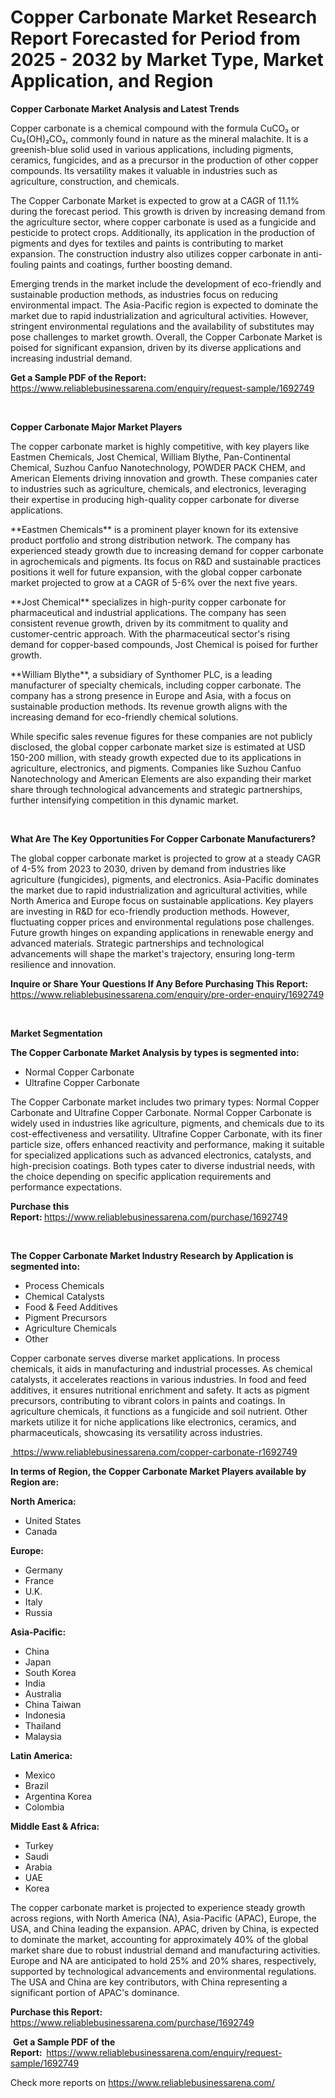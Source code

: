 <p><h1>Copper Carbonate Market Research Report Forecasted for Period from 2025 -  2032 by Market Type, Market Application, and Region</h1></p><p><strong>Copper Carbonate Market Analysis and Latest Trends</strong></p>
<p><p>Copper carbonate is a chemical compound with the formula CuCO₃ or Cu₂(OH)₂CO₃, commonly found in nature as the mineral malachite. It is a greenish-blue solid used in various applications, including pigments, ceramics, fungicides, and as a precursor in the production of other copper compounds. Its versatility makes it valuable in industries such as agriculture, construction, and chemicals.</p><p>The Copper Carbonate Market is expected to grow at a CAGR of 11.1% during the forecast period. This growth is driven by increasing demand from the agriculture sector, where copper carbonate is used as a fungicide and pesticide to protect crops. Additionally, its application in the production of pigments and dyes for textiles and paints is contributing to market expansion. The construction industry also utilizes copper carbonate in anti-fouling paints and coatings, further boosting demand.</p><p>Emerging trends in the market include the development of eco-friendly and sustainable production methods, as industries focus on reducing environmental impact. The Asia-Pacific region is expected to dominate the market due to rapid industrialization and agricultural activities. However, stringent environmental regulations and the availability of substitutes may pose challenges to market growth. Overall, the Copper Carbonate Market is poised for significant expansion, driven by its diverse applications and increasing industrial demand.</p></p>
<p><strong>Get a Sample PDF of the Report:&nbsp;</strong> <a href="https://www.reliablebusinessarena.com/enquiry/request-sample/1692749?utm_campaign=1420&utm_medium=2&utm_source=Github&utm_content=ia&utm_term=26012025&utm_id=copper-carbonate">https://www.reliablebusinessarena.com/enquiry/request-sample/1692749</a></p>
<p>&nbsp;</p>
<p><strong>Copper Carbonate Major Market Players</strong></p>
<p><p>The copper carbonate market is highly competitive, with key players like Eastmen Chemicals, Jost Chemical, William Blythe, Pan-Continental Chemical, Suzhou Canfuo Nanotechnology, POWDER PACK CHEM, and American Elements driving innovation and growth. These companies cater to industries such as agriculture, chemicals, and electronics, leveraging their expertise in producing high-quality copper carbonate for diverse applications.</p><p>**Eastmen Chemicals** is a prominent player known for its extensive product portfolio and strong distribution network. The company has experienced steady growth due to increasing demand for copper carbonate in agrochemicals and pigments. Its focus on R&D and sustainable practices positions it well for future expansion, with the global copper carbonate market projected to grow at a CAGR of 5-6% over the next five years.</p><p>**Jost Chemical** specializes in high-purity copper carbonate for pharmaceutical and industrial applications. The company has seen consistent revenue growth, driven by its commitment to quality and customer-centric approach. With the pharmaceutical sector's rising demand for copper-based compounds, Jost Chemical is poised for further growth.</p><p>**William Blythe**, a subsidiary of Synthomer PLC, is a leading manufacturer of specialty chemicals, including copper carbonate. The company has a strong presence in Europe and Asia, with a focus on sustainable production methods. Its revenue growth aligns with the increasing demand for eco-friendly chemical solutions.</p><p>While specific sales revenue figures for these companies are not publicly disclosed, the global copper carbonate market size is estimated at USD 150-200 million, with steady growth expected due to its applications in agriculture, electronics, and pigments. Companies like Suzhou Canfuo Nanotechnology and American Elements are also expanding their market share through technological advancements and strategic partnerships, further intensifying competition in this dynamic market.</p></p>
<p>&nbsp;</p>
<p><strong>What Are The Key Opportunities For Copper Carbonate Manufacturers?</strong></p>
<p><p>The global copper carbonate market is projected to grow at a steady CAGR of 4-5% from 2023 to 2030, driven by demand from industries like agriculture (fungicides), pigments, and electronics. Asia-Pacific dominates the market due to rapid industrialization and agricultural activities, while North America and Europe focus on sustainable applications. Key players are investing in R&D for eco-friendly production methods. However, fluctuating copper prices and environmental regulations pose challenges. Future growth hinges on expanding applications in renewable energy and advanced materials. Strategic partnerships and technological advancements will shape the market's trajectory, ensuring long-term resilience and innovation.</p></p>
<p><strong>Inquire or Share Your Questions If Any Before Purchasing This Report:</strong> <a href="https://www.reliablebusinessarena.com/enquiry/pre-order-enquiry/1692749?utm_campaign=1420&utm_medium=2&utm_source=Github&utm_content=ia&utm_term=26012025&utm_id=copper-carbonate">https://www.reliablebusinessarena.com/enquiry/pre-order-enquiry/1692749</a></p>
<p>&nbsp;</p>
<p><strong>Market Segmentation</strong></p>
<p><strong>The Copper Carbonate Market Analysis by types is segmented into:</strong></p>
<p><ul><li>Normal Copper Carbonate</li><li>Ultrafine Copper Carbonate</li></ul></p>
<p><p>The Copper Carbonate market includes two primary types: Normal Copper Carbonate and Ultrafine Copper Carbonate. Normal Copper Carbonate is widely used in industries like agriculture, pigments, and chemicals due to its cost-effectiveness and versatility. Ultrafine Copper Carbonate, with its finer particle size, offers enhanced reactivity and performance, making it suitable for specialized applications such as advanced electronics, catalysts, and high-precision coatings. Both types cater to diverse industrial needs, with the choice depending on specific application requirements and performance expectations.</p></p>
<p><strong>Purchase this Report:&nbsp;</strong><a href="https://www.reliablebusinessarena.com/purchase/1692749?utm_campaign=1420&utm_medium=2&utm_source=Github&utm_content=ia&utm_term=26012025&utm_id=copper-carbonate">https://www.reliablebusinessarena.com/purchase/1692749</a></p>
<p>&nbsp;</p>
<p><strong>The Copper Carbonate Market Industry Research by Application is segmented into:</strong></p>
<p><ul><li>Process Chemicals</li><li>Chemical Catalysts</li><li>Food & Feed Additives</li><li>Pigment Precursors</li><li>Agriculture Chemicals</li><li>Other</li></ul></p>
<p><p>Copper carbonate serves diverse market applications. In process chemicals, it aids in manufacturing and industrial processes. As chemical catalysts, it accelerates reactions in various industries. In food and feed additives, it ensures nutritional enrichment and safety. It acts as pigment precursors, contributing to vibrant colors in paints and coatings. In agriculture chemicals, it functions as a fungicide and soil nutrient. Other markets utilize it for niche applications like electronics, ceramics, and pharmaceuticals, showcasing its versatility across industries.</p></p>
<p><a href="https://www.reliablebusinessarena.com/copper-carbonate-r1692749?utm_campaign=1420&utm_medium=2&utm_source=Github&utm_content=ia&utm_term=26012025&utm_id=copper-carbonate">&nbsp;https://www.reliablebusinessarena.com/copper-carbonate-r1692749</a></p>
<p><strong>In terms of Region, the Copper Carbonate Market Players available by Region are:</strong></p>
<p>
    <p> <strong> North America: </strong>
        <ul>
            <li>United States</li>
            <li>Canada</li>
        </ul>
        </p> 
    <p> <strong> Europe: </strong>
        <ul>
            <li>Germany</li>
            <li>France</li>
            <li>U.K.</li>
            <li>Italy</li>
            <li>Russia</li>
        </ul>
        </p> 
    <p> <strong> Asia-Pacific: </strong>
        <ul>
            <li>China</li>
            <li>Japan</li>
            <li>South Korea</li>
            <li>India</li>
            <li>Australia</li>
            <li>China Taiwan</li>
            <li>Indonesia</li>
            <li>Thailand</li>
            <li>Malaysia</li>
        </ul>
        </p> 
    <p> <strong> Latin America: </strong>
        <ul>
            <li>Mexico</li>
            <li>Brazil</li>
            <li>Argentina Korea</li>
            <li>Colombia</li>
        </ul>
        </p> 
    <p> <strong> Middle East & Africa: </strong>
        <ul>
            <li>Turkey</li>
            <li>Saudi</li>
            <li>Arabia</li>
            <li>UAE</li>
            <li>Korea</li>
        </ul>
    </p>
    </p>
<p><p>The copper carbonate market is projected to experience steady growth across regions, with North America (NA), Asia-Pacific (APAC), Europe, the USA, and China leading the expansion. APAC, driven by China, is expected to dominate the market, accounting for approximately 40% of the global market share due to robust industrial demand and manufacturing activities. Europe and NA are anticipated to hold 25% and 20% shares, respectively, supported by technological advancements and environmental regulations. The USA and China are key contributors, with China representing a significant portion of APAC's dominance.</p></p>
<p><strong>Purchase this Report: </strong><a href="https://www.reliablebusinessarena.com/purchase/1692749?utm_campaign=1420&utm_medium=2&utm_source=Github&utm_content=ia&utm_term=26012025&utm_id=copper-carbonate">https://www.reliablebusinessarena.com/purchase/1692749</a></p>
<p>&nbsp;<strong>Get a Sample PDF of the Report:&nbsp;&nbsp;</strong><a href="https://www.reliablebusinessarena.com/enquiry/request-sample/1692749?utm_campaign=1420&utm_medium=2&utm_source=Github&utm_content=ia&utm_term=26012025&utm_id=copper-carbonate">https://www.reliablebusinessarena.com/enquiry/request-sample/1692749</a></p>
<p><strong></strong></p>
<p>Check more reports on <a href="https://www.reliablebusinessarena.com/?utm_campaign=1420&utm_medium=2&utm_source=Github&utm_content=ia&utm_term=26012025&utm_id=copper-carbonate">https://www.reliablebusinessarena.com/</a></p>